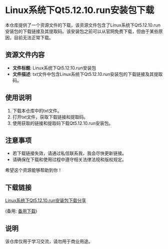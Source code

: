 # Linux系统下Qt5.12.10.run安装包下载

本仓库提供了一个资源文件的下载，该资源文件包含了Linux系统下Qt5.12.10.run安装包的下载链接及其提取码。该安装包之前可以从官网免费下载，但由于某些原因，目前无法正常下载。

## 资源文件内容

- **文件标题**: Linux系统下Qt5.12.10.run安装包
- **文件描述**: txt文件中包含Linux系统下Qt5.12.10.run安装包的下载链接及其提取码。

## 使用说明

1. 下载本仓库中的txt文件。
2. 打开txt文件，获取下载链接和提取码。
3. 使用获取的链接和提取码下载Qt5.12.10.run安装包。

## 注意事项

- 若下载链接失效，请通过私信联系我，我会尽快更新链接。
- 请确保在下载和使用过程中遵守相关法律法规和版权规定。

希望这个资源能够帮助到你！

## 下载链接
[Linux系统下Qt5.12.10.run安装包下载分享](https://pan.quark.cn/s/87ad0706a602) 

(备用: [备用下载](https://pan.baidu.com/s/1K_wBfIxHJwFDbWkmLa5kOw?pwd=1234))

## 说明

该仓库仅用于学习交流，请勿用于商业用途。
